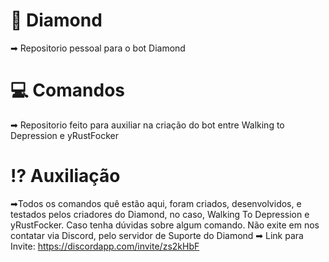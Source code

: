 # 💎 Diamond
➡ Repositorio pessoal para o bot Diamond

# 💻 Comandos

➡ Repositorio feito para auxiliar na criação do bot entre Walking to Depression e yRustFocker

# ⁉ Auxiliação

➡Todos os comandos quê estão aqui, foram criados, desenvolvidos, e testados pelos criadores do Diamond, no caso, Walking To Depression e yRustFocker. Caso tenha dúvidas sobre algum comando. Não exite em nos contatar via Discord, pelo servidor de Suporte do Diamond
➡ Link para Invite: https://discordapp.com/invite/zs2kHbF
